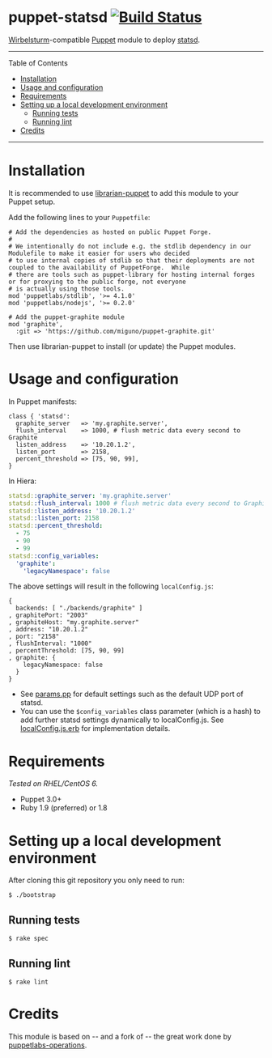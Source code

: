 # puppet-statsd [![Build Status](https://travis-ci.org/miguno/puppet-statsd.png?branch=master)](https://travis-ci.org/miguno/puppet-statsd)

[Wirbelsturm](https://github.com/miguno/wirbelsturm)-compatible [Puppet](http://puppetlabs.com/) module to deploy
[statsd](https://github.com/etsy/statsd/).

---

Table of Contents

* <a href="#installation">Installation</a>
* <a href="#usage">Usage and configuration</a>
* <a href="#requirements">Requirements</a>
* <a href="#development-enviroment">Setting up a local development environment</a>
    * <a href="#tests">Running tests</a>
    * <a href="#lint">Running lint</a>
* <a href="#credits">Credits</a>

---

<a name="installation"></a>

# Installation

It is recommended to use [librarian-puppet](https://github.com/rodjek/librarian-puppet) to add this module to your
Puppet setup.

Add the following lines to your `Puppetfile`:

```
# Add the dependencies as hosted on public Puppet Forge.
#
# We intentionally do not include e.g. the stdlib dependency in our Modulefile to make it easier for users who decided
# to use internal copies of stdlib so that their deployments are not coupled to the availability of PuppetForge.  While
# there are tools such as puppet-library for hosting internal forges or for proxying to the public forge, not everyone
# is actually using those tools.
mod 'puppetlabs/stdlib', '>= 4.1.0'
mod 'puppetlabs/nodejs', '>= 0.2.0'

# Add the puppet-graphite module
mod 'graphite',
  :git => 'https://github.com/miguno/puppet-graphite.git'
```

Then use librarian-puppet to install (or update) the Puppet modules.


<a name="usage"></a>

# Usage and configuration

In Puppet manifests:

```puppet
class { 'statsd':
  graphite_server   => 'my.graphite.server',
  flush_interval    => 1000, # flush metric data every second to Graphite
  listen_address    => '10.20.1.2',
  listen_port       => 2158,
  percent_threshold => [75, 90, 99],
}
```

In Hiera:

```yaml
statsd::graphite_server: 'my.graphite.server'
statsd::flush_interval: 1000 # flush metric data every second to Graphite
statsd::listen_address: '10.20.1.2'
statsd::listen_port: 2158
statsd::percent_threshold:
  - 75
  - 90
  - 99
statsd::config_variables:
  'graphite':
    'legacyNamespace': false
```

The above settings will result in the following `localConfig.js`:

```
{
  backends: [ "./backends/graphite" ]
, graphitePort: "2003"
, graphiteHost: "my.graphite.server"
, address: "10.20.1.2"
, port: "2158"
, flushInterval: "1000"
, percentThreshold: [75, 90, 99]
, graphite: {
    legacyNamespace: false
  }
}
```

* See [params.pp](manifests/params.pp) for default settings such as the default UDP port of statsd.
* You can use the `$config_variables` class parameter (which is a hash) to add further statsd settings
  dynamically to localConfig.js.  See [localConfig.js.erb](templates/localConfig.js.erb) for implementation
  details.


<a name="requirements"></a>

# Requirements

_Tested on RHEL/CentOS 6._

* Puppet 3.0+
* Ruby 1.9 (preferred) or 1.8


<a name="develoment-environment"></a>

# Setting up a local development environment

After cloning this git repository you only need to run:

    $ ./bootstrap


<a name="tests"></a>

## Running tests

    $ rake spec


<a name="lint"></a>

## Running lint

    $ rake lint


<a name="credits"></a>

# Credits

This module is based on -- and a fork of -- the great work done by
[puppetlabs-operations](https://github.com/puppetlabs-operations/puppet-statsd).
